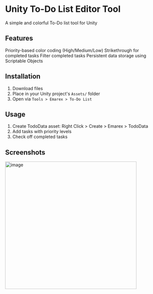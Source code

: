 # Unity To-Do List Editor Tool
A simple and colorful To-Do list tool for Unity

## Features
Priority-based color coding (High/Medium/Low)
Strikethrough for completed tasks
Filter completed tasks
Persistent data storage using Scriptable Objects

## Installation
1. Download files
2. Place in your Unity project's `Assets/` folder
3. Open via `Tools > Emarex > To-Do List`

## Usage
1. Create TodoData asset: Right Click > Create > Emarex > TodoData
2. Add tasks with priority levels
3. Check off completed tasks

## Screenshots
<img width="424" height="412" alt="image" src="https://github.com/user-attachments/assets/67ff373a-da1a-4cbb-afed-a1300efb78d7" />

